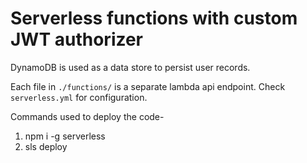 # Serverless functions with custom JWT authorizer

DynamoDB is used as a data store to persist user records.

Each file in `./functions/` is a separate lambda api endpoint.
Check `serverless.yml` for configuration.

Commands used to deploy the code-
1) npm i -g serverless
2) sls deploy


